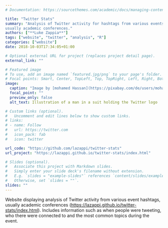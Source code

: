 ```yaml
---
# Documentation: https://sourcethemes.com/academic/docs/managing-content/

title: "Twitter Stats"
summary: "Analysis of Twitter activity for hashtags from various events, 
usually academic conferences."
authors: ["**Luke Zappia**"]
tags: ["website", "twitter", "analysis", "R"]
categories: ["website"]
date: 2018-10-03T17:34:05+01:00

# Optional external URL for project (replaces project detail page).
external_link: ""

# Featured image
# To use, add an image named `featured.jpg/png` to your page's folder.
# Focal points: Smart, Center, TopLeft, Top, TopRight, Left, Right, BottomLeft, Bottom, BottomRight.
image:
  caption: "Image by [mohamed Hassan](https://pixabay.com/de/users/mohamed_hassan-5229782) from [Pixabay](https://pixabay.com/)"
  focal_point: ""
  preview_only: false
  alt_text: Illustration of a man in a suit holding the Twitter logo

# Custom links (optional).
#   Uncomment and edit lines below to show custom links.
# links:
# - name: Follow
#   url: https://twitter.com
#   icon_pack: fab
#   icon: twitter

url_code: "https://github.com/lazappi/twitter-stats"
url_project: "https://lazappi.github.io/twitter-stats/index.html"

# Slides (optional).
#   Associate this project with Markdown slides.
#   Simply enter your slide deck's filename without extension.
#   E.g. `slides = "example-slides"` references `content/slides/example-slides.md`.
#   Otherwise, set `slides = ""`.
slides: ""
---
```


Website displaying analysis of Twitter activity from various event hashtags,
usually academic conferences
(https://lazappi.github.io/twitter-stats/index.html). Includes information
such as when people were tweeting, who there were connected to and the most
common topics during the event.
